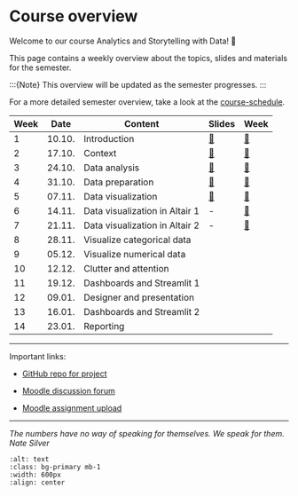 # Course overview

Welcome to our course Analytics and Storytelling with Data! 👋  

This page contains a weekly overview about the topics, slides and materials for the semester.

:::{Note}
This overview will be updated as the semester progresses.
:::

For a more detailed semester overview, take a look at the [course-schedule](../docs/course-schedule.md). 


|	Week	|	Date	|	Content	|	Slides	|	Week	|	
|	---	|	---	|	---	|	---	|	---	|	
|	1	|	10.10.	|	Introduction	|	[📑](https://drive.google.com/file/d/1-G_vOTJatCvM8buEmm5-iqLF-hrYtF7m/view?usp=sharing)	|	[📁](../weeks/week1.md)	|	
|	2	|	17.10.	|	Context	|	[📑](https://drive.google.com/file/d/1-J_F4l5Dfs2m4M45JWrltaKEYtL-gia2/view?usp=sharing)	|	[📁](../weeks/week2.md)	|	
|	3	|	24.10.	|	Data analysis	|	[📑](https://drive.google.com/file/d/1-JwgQtYxAc506Z3dloT8-omYFygwFISz/view?usp=sharing)	|	[📁](../weeks/week3.md)	|	
|	4	|	31.10.	|	Data preparation	|	[📑](https://drive.google.com/file/d/1-m-1hYOlHtk14Wxc3d_-VTVmE23A_I6n/view?usp=sharing)	|	[📁](../weeks/week4.md)	|	
|	5	|	07.11.	|	Data visualization	|	[📑](https://drive.google.com/file/d/1-w4Hc6iYspOzPSlebRxgKfzEql6OSahV/view?usp=sharing)	|	[📁](../weeks/week5.md)	|	
|	6	|	14.11.	|	Data visualization in Altair 1	|	 - 	|	[📁](../weeks/week6.md)	|	
|	7	|	21.11.	|	Data visualization in Altair 2	|	 - 	|	[📁](../weeks/week7.md)	|	
|	8	|	28.11.	|	Visualize categorical data	|		|		|	
|	9	|	05.12.	|	Visualize numerical data	|		|		|	
|	10	|	12.12.	|	Clutter and attention	|		|		|	
|	11	|	19.12.	|	Dashboards and Streamlit 1	|		|		|	
|	12	|	09.01.	|	Designer and presentation	|		|		|	
|	13	|	16.01.	|	Dashboards and Streamlit 2	|		|		|	
|	14	|	23.01.	|	Reporting	|		|		|	

---

Important links:

- [GitHub repo for project](https://github.com/dst-ws22/project)

- [Moodle discussion forum](https://e-learning.hdm-stuttgart.de/moodle/mod/forum/view.php?id=214818)

- [Moodle assignment upload](https://e-learning.hdm-stuttgart.de/moodle/course/view.php?id=4535#section-1)

---


*The numbers have no way of speaking for themselves. 
We speak for them. Nate Silver*


```{image} ../_static/img/course-overview.png
:alt: text
:class: bg-primary mb-1
:width: 600px
:align: center
```
